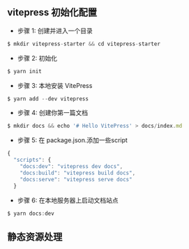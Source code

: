 ## vitepress 初始化配置

- 步骤 1: 创建并进入一个目录
```javascript
$ mkdir vitepress-starter && cd vitepress-starter
```
- 步骤 2: 初始化
```javascript
$ yarn init
```

- 步骤 3: 本地安装 VitePress
```javascript
$ yarn add --dev vitepress
```

- 步骤 4: 创建你第一篇文档
```javascript
$ mkdir docs && echo '# Hello VitePress' > docs/index.md
```

- 步骤 5: 在 package.json.添加一些script
```javascript
{
  "scripts": {
    "docs:dev": "vitepress dev docs",
    "docs:build": "vitepress build docs",
    "docs:serve": "vitepress serve docs"
  }
```

- 步骤 6: 在本地服务器上启动文档站点
```javascript
$ yarn docs:dev
```


## 静态资源处理
